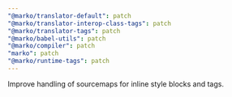 ```yaml
---
"@marko/translator-default": patch
"@marko/translator-interop-class-tags": patch
"@marko/translator-tags": patch
"@marko/babel-utils": patch
"@marko/compiler": patch
"marko": patch
"@marko/runtime-tags": patch
---
```


Improve handling of sourcemaps for inline style blocks and tags.

